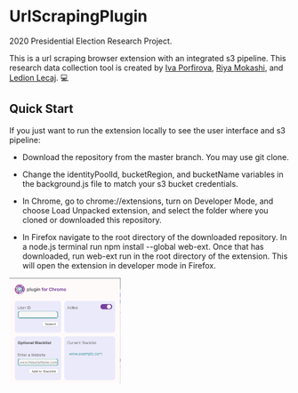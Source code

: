 # UrlScrapingPlugin

2020 Presidential Election Research Project.

This is a url scraping browser extension with an integrated s3 pipeline. This research data collection tool is created by [Iva Porfirova](https://github.com/ivaPorfirova), [Riya Mokashi](https://github.com/RiyaMokashi), and [Ledion Lecaj](https://github.com/LedionLecaj). :computer:

## Quick Start

If you just want to run the extension locally to see the user interface and s3 pipeline:

* Download the repository from the master branch. You may use git clone.

* Change the identityPoolId, bucketRegion, and bucketName variables in the background.js file to match your s3 bucket credentials.

* In Chrome, go to chrome://extensions, turn on Developer Mode, and choose Load Unpacked extension, and select the folder where you cloned or downloaded this repository. 

* In Firefox navigate to the root directory of the downloaded repository. In a node.js terminal run npm install --global web-ext. Once that has downloaded, run web-ext run in the root directory of the extension. This will open the extension in developer mode in Firefox.

<img src="images/chromePlugin.png" width="200">


